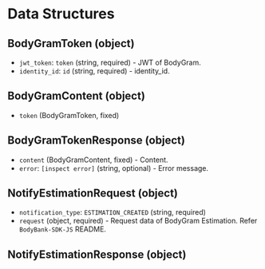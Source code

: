# Data Structures

## BodyGramToken (object)

- `jwt_token`:   `token` (string, required) - JWT of BodyGram.
- `identity_id`: `id`    (string, required) - identity_id.

## BodyGramContent (object)

- `token` (BodyGramToken, fixed)

## BodyGramTokenResponse (object)

- `content` (BodyGramContent, fixed) - Content.
- `error`:  `[inspect error]` (string, optional) - Error message.

## NotifyEstimationRequest (object)

- `notification_type`: `ESTIMATION_CREATED` (string, required)
- `request`            (object, required) - Request data of BodyGram Estimation. Refer `BodyBank-SDK-JS` README.

## NotifyEstimationResponse (object)
